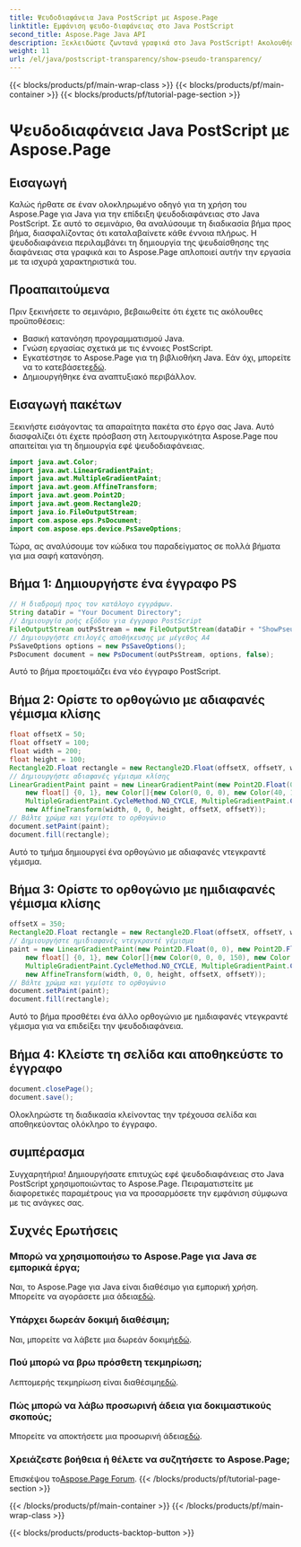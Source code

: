 ```yaml
---
title: Ψευδοδιαφάνεια Java PostScript με Aspose.Page
linktitle: Εμφάνιση ψευδο-διαφάνειας στο Java PostScript
second_title: Aspose.Page Java API
description: Ξεκλειδώστε ζωντανά γραφικά στο Java PostScript! Ακολουθήστε το σεμινάριο Aspose.Page για βήμα προς βήμα δημιουργία ψευδο-διαφάνειας. Κατεβάστε τώρα!
weight: 11
url: /el/java/postscript-transparency/show-pseudo-transparency/
---
```


{{< blocks/products/pf/main-wrap-class >}}
{{< blocks/products/pf/main-container >}}
{{< blocks/products/pf/tutorial-page-section >}}

# Ψευδοδιαφάνεια Java PostScript με Aspose.Page

## Εισαγωγή
Καλώς ήρθατε σε έναν ολοκληρωμένο οδηγό για τη χρήση του Aspose.Page για Java για την επίδειξη ψευδοδιαφάνειας στο Java PostScript. Σε αυτό το σεμινάριο, θα αναλύσουμε τη διαδικασία βήμα προς βήμα, διασφαλίζοντας ότι καταλαβαίνετε κάθε έννοια πλήρως. Η ψευδοδιαφάνεια περιλαμβάνει τη δημιουργία της ψευδαίσθησης της διαφάνειας στα γραφικά και το Aspose.Page απλοποιεί αυτήν την εργασία με τα ισχυρά χαρακτηριστικά του.
## Προαπαιτούμενα
Πριν ξεκινήσετε το σεμινάριο, βεβαιωθείτε ότι έχετε τις ακόλουθες προϋποθέσεις:
- Βασική κατανόηση προγραμματισμού Java.
- Γνώση εργασίας σχετικά με τις έννοιες PostScript.
-  Εγκατέστησε το Aspose.Page για τη βιβλιοθήκη Java. Εάν όχι, μπορείτε να το κατεβάσετε[εδώ](https://releases.aspose.com/page/java/).
- Δημιουργήθηκε ένα αναπτυξιακό περιβάλλον.
## Εισαγωγή πακέτων
Ξεκινήστε εισάγοντας τα απαραίτητα πακέτα στο έργο σας Java. Αυτό διασφαλίζει ότι έχετε πρόσβαση στη λειτουργικότητα Aspose.Page που απαιτείται για τη δημιουργία εφέ ψευδοδιαφάνειας.
```java
import java.awt.Color;
import java.awt.LinearGradientPaint;
import java.awt.MultipleGradientPaint;
import java.awt.geom.AffineTransform;
import java.awt.geom.Point2D;
import java.awt.geom.Rectangle2D;
import java.io.FileOutputStream;
import com.aspose.eps.PsDocument;
import com.aspose.eps.device.PsSaveOptions;
```
Τώρα, ας αναλύσουμε τον κώδικα του παραδείγματος σε πολλά βήματα για μια σαφή κατανόηση.
## Βήμα 1: Δημιουργήστε ένα έγγραφο PS
```java
// Η διαδρομή προς τον κατάλογο εγγράφων.
String dataDir = "Your Document Directory";
// Δημιουργία ροής εξόδου για έγγραφο PostScript
FileOutputStream outPsStream = new FileOutputStream(dataDir + "ShowPseudoTransparency_outPS.ps");
// Δημιουργήστε επιλογές αποθήκευσης με μέγεθος Α4
PsSaveOptions options = new PsSaveOptions();
PsDocument document = new PsDocument(outPsStream, options, false);
```
Αυτό το βήμα προετοιμάζει ένα νέο έγγραφο PostScript.
## Βήμα 2: Ορίστε το ορθογώνιο με αδιαφανές γέμισμα κλίσης
```java
float offsetX = 50;
float offsetY = 100;
float width = 200;
float height = 100;
Rectangle2D.Float rectangle = new Rectangle2D.Float(offsetX, offsetY, width, height);
// Δημιουργήστε αδιαφανές γέμισμα κλίσης
LinearGradientPaint paint = new LinearGradientPaint(new Point2D.Float(0, 0), new Point2D.Float(200, 100),
    new float[] {0, 1}, new Color[]{new Color(0, 0, 0), new Color(40, 128, 70)},
    MultipleGradientPaint.CycleMethod.NO_CYCLE, MultipleGradientPaint.ColorSpaceType.SRGB,
    new AffineTransform(width, 0, 0, height, offsetX, offsetY));
// Βάλτε χρώμα και γεμίστε το ορθογώνιο
document.setPaint(paint);
document.fill(rectangle);
```
Αυτό το τμήμα δημιουργεί ένα ορθογώνιο με αδιαφανές ντεγκραντέ γέμισμα.
## Βήμα 3: Ορίστε το ορθογώνιο με ημιδιαφανές γέμισμα κλίσης
```java
offsetX = 350;
Rectangle2D.Float rectangle = new Rectangle2D.Float(offsetX, offsetY, width, height);
// Δημιουργήστε ημιδιαφανές ντεγκραντέ γέμισμα
paint = new LinearGradientPaint(new Point2D.Float(0, 0), new Point2D.Float(200, 100),
    new float[] {0, 1}, new Color[]{new Color(0, 0, 0, 150), new Color(40, 128, 70, 50)},
    MultipleGradientPaint.CycleMethod.NO_CYCLE, MultipleGradientPaint.ColorSpaceType.SRGB,
    new AffineTransform(width, 0, 0, height, offsetX, offsetY));
// Βάλτε χρώμα και γεμίστε το ορθογώνιο
document.setPaint(paint);
document.fill(rectangle);
```
Αυτό το βήμα προσθέτει ένα άλλο ορθογώνιο με ημιδιαφανές ντεγκραντέ γέμισμα για να επιδείξει την ψευδοδιαφάνεια.
## Βήμα 4: Κλείστε τη σελίδα και αποθηκεύστε το έγγραφο
```java
document.closePage();
document.save();
```
Ολοκληρώστε τη διαδικασία κλείνοντας την τρέχουσα σελίδα και αποθηκεύοντας ολόκληρο το έγγραφο.
## συμπέρασμα
Συγχαρητήρια! Δημιουργήσατε επιτυχώς εφέ ψευδοδιαφάνειας στο Java PostScript χρησιμοποιώντας το Aspose.Page. Πειραματιστείτε με διαφορετικές παραμέτρους για να προσαρμόσετε την εμφάνιση σύμφωνα με τις ανάγκες σας.
## Συχνές Ερωτήσεις
### Μπορώ να χρησιμοποιήσω το Aspose.Page για Java σε εμπορικά έργα;
 Ναι, το Aspose.Page για Java είναι διαθέσιμο για εμπορική χρήση. Μπορείτε να αγοράσετε μια άδεια[εδώ](https://purchase.aspose.com/buy).
### Υπάρχει δωρεάν δοκιμή διαθέσιμη;
 Ναι, μπορείτε να λάβετε μια δωρεάν δοκιμή[εδώ](https://releases.aspose.com/).
### Πού μπορώ να βρω πρόσθετη τεκμηρίωση;
 Λεπτομερής τεκμηρίωση είναι διαθέσιμη[εδώ](https://reference.aspose.com/page/java/).
### Πώς μπορώ να λάβω προσωρινή άδεια για δοκιμαστικούς σκοπούς;
 Μπορείτε να αποκτήσετε μια προσωρινή άδεια[εδώ](https://purchase.aspose.com/temporary-license/).
### Χρειάζεστε βοήθεια ή θέλετε να συζητήσετε το Aspose.Page;
 Επισκέψου το[Aspose.Page Forum](https://forum.aspose.com/c/page/39).
{{< /blocks/products/pf/tutorial-page-section >}}

{{< /blocks/products/pf/main-container >}}
{{< /blocks/products/pf/main-wrap-class >}}

{{< blocks/products/products-backtop-button >}}

